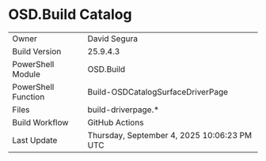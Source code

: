 ﻿# OSD.Build Catalog

| | |
|-|-|
| Owner | David Segura |
| Build Version | 25.9.4.3 |
| PowerShell Module | OSD.Build |
| PowerShell Function | Build-OSDCatalogSurfaceDriverPage |
| Files | build-driverpage.* |
| Build Workflow | GitHub Actions |
| Last Update | Thursday, September 4, 2025 10:06:23 PM UTC |
